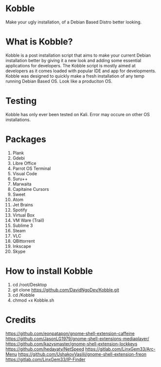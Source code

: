 # Kobble
Make your ugly installation, of a Debian Based Distro better looking.

# What is Kobble?
Kobble is a post installation script that aims to make your current Debian installation better by giving it a new look and adding some essential applications for developers. The Kobble script is mostly aimed at developers as it comes loaded with popular IDE and app for developments.
Kobble was designed to quickly make a fresh installation of any temp running Debian Based OS. Look like a produciton OS.

# Testing
Kobble has only ever been tested on Kali. Error may occure on other OS installations.

# Packages
1. Plank
2. Gdebi
3. Libre Office
4. Parrot OS Terminal
5. Visual Code
6. Suru++
7. Marwaita
8. Capitaine Cursors
9. Sweet
10. Atom
11. Jet Brains
12. Spotify
13. Virtual Box
14. VM Ware (Trail)
15. Sublime 3
16. Steam
17. VLC
18. QBittorrent
19. Inkscape
20. Skype

# How to install Kobble
1. cd /root/Desktop
2. git clone https://github.com/DavidNgoDev/Kobble.git
3. cd /Kobble
4. chmod +x Kobble.sh

# Credits
https://github.com/eonpatapon/gnome-shell-extension-caffeine
https://github.com/JasonLG1979/gnome-shell-extensions-mediaplayer/
https://github.com/kazysmaster/gnome-shell-extension-lockkeys
https://github.com/hedayaty/NetSpeed
https://gitlab.com/LinxGem33/Arc-Menu
https://github.com/UshakovVasilii/gnome-shell-extension-freon
https://gitlab.com/LinxGem33/IP-Finder



